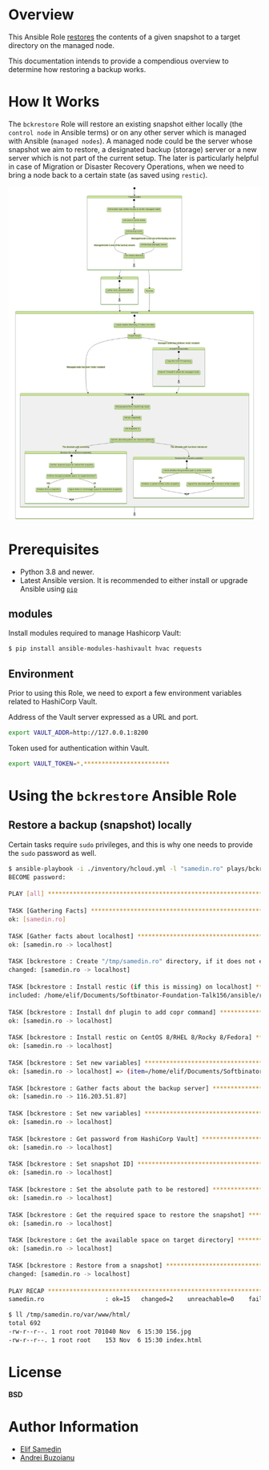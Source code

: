# Overview

This Ansible Role [restores](https://restic.readthedocs.io/en/latest/050_restore.html#restoring-from-a-snapshot) the contents of a given snapshot to a target directory on the managed node.

This documentation intends to provide a compendious overview to determine how restoring a backup works.

# How It Works

The `bckrestore` Role will restore an existing snapshot either locally (the `control node` in Ansible terms) or on any other server which is managed with Ansible (`managed nodes`).
A managed node could be the server whose snapshot we aim to restore, a designated backup (storage) server or a new server which is not part of the current setup. The later is particularly helpful in case of Migration or Disaster Recovery Operations, when we need to bring a node back to a certain state (as saved using `restic`).

![bckrestore High-Level Overview](files/img/bckrestore.jpg "bckrestore High-Level Overview")

# Prerequisites

- Python 3.8 and newer.
- Latest Ansible version. It is recommended to either install or upgrade Ansible using [`pip`](https://docs.ansible.com/ansible/latest/installation_guide/intro_installation.html#installing-and-upgrading-ansible-with-pip)

## modules

Install modules required to manage Hashicorp Vault:
```bash
$ pip install ansible-modules-hashivault hvac requests
```

## Environment

Prior to using this Role, we need to export a few environment variables related to HashiCorp Vault.

Address of the Vault server expressed as a URL and port.
```bash
export VAULT_ADDR=http://127.0.0.1:8200
```

Token used for authentication within Vault.
```bash
export VAULT_TOKEN=*.************************
```

# Using the `bckrestore` Ansible Role

## Restore a backup (snapshot) locally

Certain tasks require `sudo` privileges, and this is why one needs to provide the `sudo` password as well.

```bash
$ ansible-playbook -i ./inventory/hcloud.yml -l "samedin.ro" plays/bckrestore.yml -K
BECOME password:

PLAY [all] ***********************************************************************************************************************************************************************************************************************************

TASK [Gathering Facts] ***********************************************************************************************************************************************************************************************************************
ok: [samedin.ro]

TASK [Gather facts about localhost] **********************************************************************************************************************************************************************************************************
ok: [samedin.ro -> localhost]

TASK [bckrestore : Create "/tmp/samedin.ro" directory, if it does not exist] *****************************************************************************************************************************************************************
changed: [samedin.ro -> localhost]

TASK [bckrestore : Install restic (if this is missing) on localhost] *************************************************************************************************************************************************************************
included: /home/elif/Documents/Softbinator-Foundation-Talk156/ansible/roles/bckrestore/tasks/install_to_localhost.yml for samedin.ro

TASK [bckrestore : Install dnf plugin to add copr command] ***********************************************************************************************************************************************************************************
ok: [samedin.ro -> localhost]

TASK [bckrestore : Install restic on CentOS 8/RHEL 8/Rocky 8/Fedora] *************************************************************************************************************************************************************************
ok: [samedin.ro -> localhost]

TASK [bckrestore : Set new variables] ********************************************************************************************************************************************************************************************************
ok: [samedin.ro -> localhost] => (item=/home/elif/Documents/Softbinator-Foundation-Talk156/ansible/roles/bckrestore/files/../files/id_ecdsa)

TASK [bckrestore : Gather facts about the backup server] *************************************************************************************************************************************************************************************
ok: [samedin.ro -> 116.203.51.87]

TASK [bckrestore : Set new variables] ********************************************************************************************************************************************************************************************************
ok: [samedin.ro -> localhost]

TASK [bckrestore : Get password from HashiCorp Vault] ****************************************************************************************************************************************************************************************
ok: [samedin.ro -> localhost]

TASK [bckrestore : Set snapshot ID] **********************************************************************************************************************************************************************************************************
ok: [samedin.ro -> localhost]

TASK [bckrestore : Set the absolute path to be restored] *************************************************************************************************************************************************************************************
ok: [samedin.ro -> localhost]

TASK [bckrestore : Get the required space to restore the snapshot] ***************************************************************************************************************************************************************************
ok: [samedin.ro -> localhost]

TASK [bckrestore : Get the available space on target directory] ******************************************************************************************************************************************************************************
ok: [samedin.ro -> localhost]

TASK [bckrestore : Restore from a snapshot] **************************************************************************************************************************************************************************************************
changed: [samedin.ro -> localhost]

PLAY RECAP ***********************************************************************************************************************************************************************************************************************************
samedin.ro                 : ok=15   changed=2    unreachable=0    failed=0    skipped=19   rescued=0    ignored=0   
```

```bash
$ ll /tmp/samedin.ro/var/www/html/
total 692
-rw-r--r--. 1 root root 701040 Nov  6 15:30 156.jpg
-rw-r--r--. 1 root root    153 Nov  6 15:30 index.html
```

# License

**BSD**

# Author Information

- [Elif Samedin](elif.samedin@eaudeweb.ro)
- [Andrei Buzoianu](andrei@buzoianu.info)
